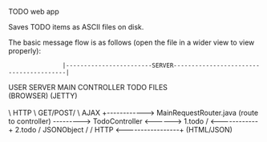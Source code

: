 TODO web app

Saves TODO items as ASCII files on disk.


The basic message flow is as follows (open the file in a wider view to view properly):

                   |------------------------SERVER----------------------------------------|

USER                     SERVER MAIN                     CONTROLLER           TODO FILES                        
(BROWSER)                (JETTY)                       
    \
     \ HTTP
      \ GET/POST/
       \ AJAX
        +------------> MainRequestRouter.java
                       (route to controller) ---------> TodoController <------> 1.todo
                      /                    <------------+                       2.todo
                     /                        JSONObject
                    /
                   / HTTP
<-----------------+  (HTML/JSON)
